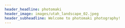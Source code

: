 ```yaml
---
header_headline: photomaki
header_image: images/utah_landscape_02.jpeg
header_subheadline: Welcome to photomaki photography!
---
```

